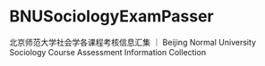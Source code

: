 # BNUSociologyExamPasser
北京师范大学社会学各课程考核信息汇集 ｜ Beijing Normal University Sociology Course Assessment Information Collection

